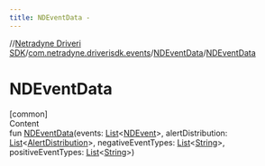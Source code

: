 ```yaml
---
title: NDEventData -
---
```

//[Netradyne Driveri SDK](../../index.md)/[com.netradyne.driverisdk.events](../index.md)/[NDEventData](index.md)/[NDEventData](-n-d-event-data.md)



# NDEventData  
[common]  
Content  
fun [NDEventData](-n-d-event-data.md)(events: [List](https://kotlinlang.org/api/latest/jvm/stdlib/kotlin.collections/-list/index.html)<[NDEvent](../-n-d-event/index.md)>, alertDistribution: [List](https://kotlinlang.org/api/latest/jvm/stdlib/kotlin.collections/-list/index.html)<[AlertDistribution](../-alert-distribution/index.md)>, negativeEventTypes: [List](https://kotlinlang.org/api/latest/jvm/stdlib/kotlin.collections/-list/index.html)<[String](https://kotlinlang.org/api/latest/jvm/stdlib/kotlin/-string/index.html)>, positiveEventTypes: [List](https://kotlinlang.org/api/latest/jvm/stdlib/kotlin.collections/-list/index.html)<[String](https://kotlinlang.org/api/latest/jvm/stdlib/kotlin/-string/index.html)>)  



